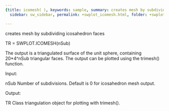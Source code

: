 ```yaml
---
{title: icomesh( ), keywords: sample, summary: creates mesh by subdividing icosahedron faces,
  sidebar: sw_sidebar, permalink: +swplot_icomesh.html, folder: +swplot, mathjax: 'true'}

---
```

  creates mesh by subdividing icosahedron faces
 
  TR = SWPLOT.ICOMESH(nSub)
 
  The output is a triangulated surface of the unit sphere, containing
  20*4^nSub triangular faces. The output can be plotted using the trimesh()
  function.
 
  Input:
 
  nSub      Number of subdivisions. Default is 0 for icosahedron mesh
            output.
 
  Output:
 
  TR        Class triangulation object for plotting with trimesh().
 
